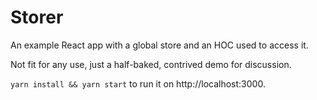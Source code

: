 # Storer

An example React app with a global store and an HOC used to access it.

Not fit for any use, just a half-baked, contrived demo for discussion.

`yarn install && yarn start` to run it on http://localhost:3000.
